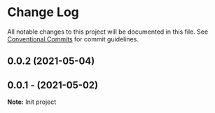 # Change Log

All notable changes to this project will be documented in this file.
See [Conventional Commits](https://conventionalcommits.org) for commit guidelines.

## 0.0.2 (2021-05-04)

## 0.0.1 - (2021-05-02)

**Note:** Init project
